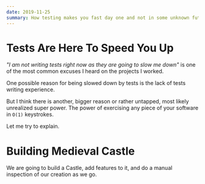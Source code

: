 ```yaml
---
date: 2019-11-25
summary: How testing makes you fast day one and not in some unknown future
---
```


# Tests Are Here To Speed You Up

*"I am not writing tests right now as they are going to slow me down"* is one of the most common excuses I heard on 
the projects I worked. 

One possible reason for being slowed down by tests is the lack of tests writing experience. 

But I think there is another, bigger reason or rather untapped, most likely unrealized super power. The power of exercising
any piece of your software in `O(1)` keystrokes.
   
Let me try to explain.

# Building Medieval Castle

We are going to build a Castle, add features to it, and do a manual inspection of our creation as we go.


